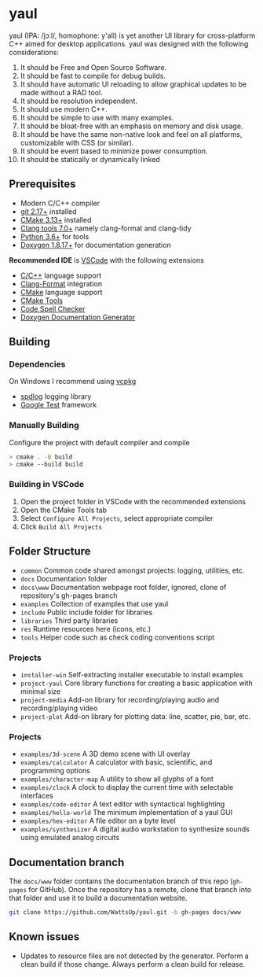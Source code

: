 # yaul #
yaul (IPA: /jɔːl/, homophone: y'all) is yet another UI library for cross-platform C++ aimed for desktop applications. yaul was designed with the following considerations:
1. It should be Free and Open Source Software.
2. It should be fast to compile for debug builds.
3. It should have automatic UI reloading to allow graphical updates to be made without a RAD tool.
4. It should be resolution independent.
5. It should use modern C++.
6. It should be simple to use with many examples.
7. It should be bloat-free with an emphasis on memory and disk usage.
8. It should be have the same non-native look and feel on all platforms, customizable with CSS (or similar).
9. It should be event based to minimize power consumption.
10. It should be statically or dynamically linked

## Prerequisites ##
* Modern C/C++ compiler
* [git 2.17+](https://git-scm.com/downloads) installed
* [CMake 3.13+](https://cmake.org/download/) installed
* [Clang tools 7.0+](http://releases.llvm.org/download.html) namely clang-format and clang-tidy
* [Python 3.6+](https://www.python.org/downloads/) for tools
* [Doxygen 1.8.17+](http://www.doxygen.nl/download.html) for documentation generation

**Recommended IDE** is [VSCode](https://code.visualstudio.com/) with the following extensions
* [C/C++](https://marketplace.visualstudio.com/items?itemName=ms-vscode.cpptools) language support
* [Clang-Format](https://marketplace.visualstudio.com/items?itemName=xaver.clang-format) integration
* [CMake](https://marketplace.visualstudio.com/items?itemName=twxs.cmake) language support
* [CMake Tools](https://marketplace.visualstudio.com/items?itemName=ms-vscode.cmake-tools)
* [Code Spell Checker](https://marketplace.visualstudio.com/items?itemName=streetsidesoftware.code-spell-checker)
* [Doxygen Documentation Generator](https://marketplace.visualstudio.com/items?itemName=cschlosser.doxdocgen)

## Building ##
### Dependencies ###
On Windows I recommend using [vcpkg](https://github.com/Microsoft/vcpkg)
* [spdlog](https://github.com/gabime/spdlog) logging library
* [Google Test](https://github.com/google/googletest) framework

### Manually Building ###
Configure the project with default compiler and compile
```bash
> cmake . -B build
> cmake --build build
```

### Building in VSCode ###
1. Open the project folder in VSCode with the recommended extensions
2. Open the CMake Tools tab
3. Select `Configure All Projects`, select appropriate compiler
4. Click `Build All Projects`

## Folder Structure ##
* `common`    Common code shared amongst projects: logging, utilities, etc.
* `docs`      Documentation folder
* `docs\www`  Documentation webpage root folder, ignored, clone of repository's gh-pages branch
* `examples`  Collection of examples that use yaul
* `include`   Public include folder for libraries
* `libraries` Third party libraries
* `res`       Runtime resources here (icons, etc.)
* `tools`     Helper code such as check coding conventions script

### Projects ###
* `installer-win` Self-extracting installer executable to install examples
* `project-yaul`  Core library functions for creating a basic application with minimal size
* `project-media` Add-on library for recording/playing audio and recording/playing video
* `project-plot`  Add-on library for plotting data: line, scatter, pie, bar, etc.

### Projects ###
* `examples/3d-scene`       A 3D demo scene with UI overlay
* `examples/calculator`     A calculator with basic, scientific, and programming options
* `examples/character-map`  A utility to show all glyphs of a font
* `examples/clock`          A clock to display the current time with selectable interfaces
* `examples/code-editor`    A text editor with syntactical highlighting
* `examples/hello-world`    The minimum implementation of a yaul GUI
* `examples/hex-editor`     A file editor on a byte level
* `examples/synthesizer`    A digital audio workstation to synthesize sounds using emulated analog circuits

## Documentation branch ##
The `docs/www` folder contains the documentation branch of this repo (`gh-pages` for GitHub). Once the repository has a remote, clone that branch into that folder and use it to build a documentation website.
```bash
git clone https://github.com/WattsUp/yaul.git -b gh-pages docs/www
```

## Known issues ##
* Updates to resource files are not detected by the generator. Perform a clean build if those change. Always perform a clean build for release.